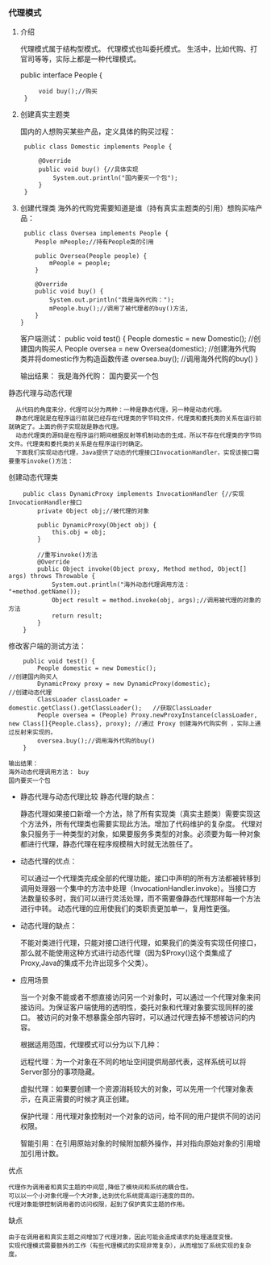 ### 代理模式


1. 介绍


    代理模式属于结构型模式。
    代理模式也叫委托模式。
    生活中，比如代购、打官司等等，实际上都是一种代理模式。
    
    
    
    public interface People {
            
            void buy();//购买
        }
    
2. 创建真实主题类


    国内的人想购买某些产品，定义具体的购买过程：
    
        public class Domestic implements People {
    
            @Override
            public void buy() {//具体实现
                System.out.println("国内要买一个包");
            }
        }
    
3.  创建代理类
    海外的代购党需要知道是谁（持有真实主题类的引用）想购买啥产品：
    
    
         public class Oversea implements People {
            People mPeople;//持有People类的引用
    
            public Oversea(People people) {
                mPeople = people;
            }
    
            @Override
            public void buy() {
                System.out.println("我是海外代购：");
                mPeople.buy();//调用了被代理者的buy()方法,
            }
        }
    
     客户端测试：
         public void test() {
            People domestic = new Domestic();        //创建国内购买人
            People oversea = new Oversea(domestic);  //创建海外代购类并将domestic作为构造函数传递
            oversea.buy();                           //调用海外代购的buy()
        }
    
    输出结果：
    我是海外代购：
    国内要买一个包
    
 静态代理与动态代理
 
 
      从代码的角度来分，代理可以分为两种：一种是静态代理，另一种是动态代理。
      静态代理就是在程序运行前就已经存在代理类的字节码文件，代理类和委托类的关系在运行前就确定了。上面的例子实现就是静态代理。
      动态代理类的源码是在程序运行期间根据反射等机制动态的生成，所以不存在代理类的字节码文件。代理类和委托类的关系是在程序运行时确定。
      下面我们实现动态代理，Java提供了动态的代理接口InvocationHandler，实现该接口需要重写invoke()方法：

 创建动态代理类
 
 
        public class DynamicProxy implements InvocationHandler {//实现InvocationHandler接口
            private Object obj;//被代理的对象
    
            public DynamicProxy(Object obj) {
                this.obj = obj;
            }
    
            //重写invoke()方法
            @Override
            public Object invoke(Object proxy, Method method, Object[] args) throws Throwable {
                System.out.println("海外动态代理调用方法： "+method.getName());
                Object result = method.invoke(obj, args);//调用被代理的对象的方法
                return result;
            }
        }
    
 修改客户端的测试方法：
 
 
        public void test() {
            People domestic = new Domestic();                                 //创建国内购买人
            DynamicProxy proxy = new DynamicProxy(domestic);                  //创建动态代理
            ClassLoader classLoader = domestic.getClass().getClassLoader();   //获取ClassLoader
            People oversea = (People) Proxy.newProxyInstance(classLoader, new Class[]{People.class}, proxy); //通过 Proxy 创建海外代购实例 ，实际上通过反射来实现的。
            oversea.buy();//调用海外代购的buy()
        }
    
    输出结果：
    海外动态代理调用方法： buy
    国内要买一个包
    
- 静态代理与动态代理比较
    静态代理的缺点：
    
    
    静态代理如果接口新增一个方法，除了所有实现类（真实主题类）需要实现这个方法外，所有代理类也需要实现此方法。增加了代码维护的复杂度。
    代理对象只服务于一种类型的对象，如果要服务多类型的对象。必须要为每一种对象都进行代理，静态代理在程序规模稍大时就无法胜任了。
    
    
- 动态代理的优点：
    
    
    可以通过一个代理类完成全部的代理功能，接口中声明的所有方法都被转移到调用处理器一个集中的方法中处理（InvocationHandler.invoke）。当接口方法数量较多时，我们可以进行灵活处理，而不需要像静态代理那样每一个方法进行中转。
    动态代理的应用使我们的类职责更加单一，复用性更强。
    
    
- 动态代理的缺点：
    
    
    不能对类进行代理，只能对接口进行代理，如果我们的类没有实现任何接口，那么就不能使用这种方式进行动态代理（因为$Proxy()这个类集成了Proxy,Java的集成不允许出现多个父类）。
    
    
- 应用场景
    
    
    
    当一个对象不能或者不想直接访问另一个对象时，可以通过一个代理对象来间接访问。为保证客户端使用的透明性，委托对象和代理对象要实现同样的接口。
    被访问的对象不想暴露全部内容时，可以通过代理去掉不想被访问的内容。
    
    根据适用范围，代理模式可以分为以下几种：
    
    
    远程代理：为一个对象在不同的地址空间提供局部代表，这样系统可以将Server部分的事项隐藏。
    
    虚拟代理：如果要创建一个资源消耗较大的对象，可以先用一个代理对象表示，在真正需要的时候才真正创建。
    
    保护代理：用代理对象控制对一个对象的访问，给不同的用户提供不同的访问权限。
    
    智能引用：在引用原始对象的时候附加额外操作，并对指向原始对象的引用增加引用计数。
    
    
    
 优点
    
    代理作为调用者和真实主题的中间层,降低了模块间和系统的耦合性。
    可以以一个小对象代理一个大对象,达到优化系统提高运行速度的目的。
    代理对象能够控制调用者的访问权限，起到了保护真实主题的作用。
    
 缺点
    
    由于在调用者和真实主题之间增加了代理对象，因此可能会造成请求的处理速度变慢。
    实现代理模式需要额外的工作（有些代理模式的实现非常复杂），从而增加了系统实现的复杂度。
    
